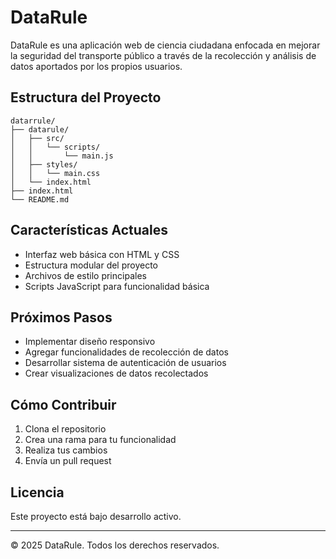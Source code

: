 # DataRule

DataRule es una aplicación web de ciencia ciudadana enfocada en mejorar la seguridad del transporte público a través de la recolección y análisis de datos aportados por los propios usuarios.

## Estructura del Proyecto

```
datarrule/
├── datarule/
│   ├── src/
│   │   └── scripts/
│   │       └── main.js
│   ├── styles/
│   │   └── main.css
│   └── index.html
├── index.html
└── README.md
```

## Características Actuales

- Interfaz web básica con HTML y CSS
- Estructura modular del proyecto
- Archivos de estilo principales
- Scripts JavaScript para funcionalidad básica

## Próximos Pasos

- Implementar diseño responsivo
- Agregar funcionalidades de recolección de datos
- Desarrollar sistema de autenticación de usuarios
- Crear visualizaciones de datos recolectados

## Cómo Contribuir

1. Clona el repositorio
2. Crea una rama para tu funcionalidad
3. Realiza tus cambios
4. Envía un pull request

## Licencia

Este proyecto está bajo desarrollo activo.

---
© 2025 DataRule. Todos los derechos reservados.
